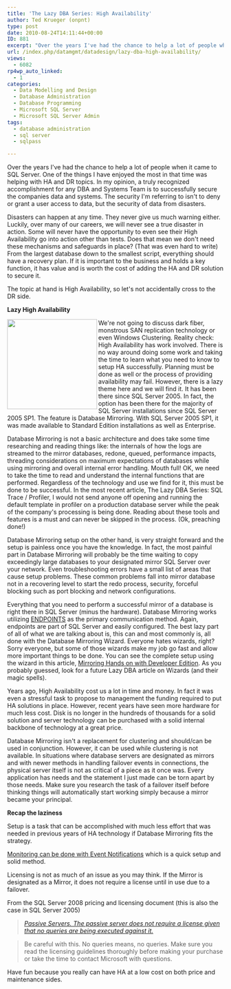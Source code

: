 ```yaml
---
title: 'The Lazy DBA Series: High Availability'
author: Ted Krueger (onpnt)
type: post
date: 2010-08-24T14:11:44+00:00
ID: 881
excerpt: "Over the years I've had the chance to help a lot of people when it came to SQL Server. One of the things I have enjoyed the most in that time was helping with HA and DR topics. In my opinion, a truly recognized accomplishment for any DBA and Systems Team is to successfully secure the companies data and systems. The security I'm referring to isn't to deny or grant a user access to data, but the security of data from disasters.Disasters can happen at any time. They never give us much warning either. Luckily, over many of our careers, we will never see a true disaster in action. Some will never have the opportunity to even see their High Availability go into action other than tests. Does that mean we don't need these mechanisms and safeguards in place? (That was even hard to write) From the largest database down to the smallest script, everything should have a recovery plan. If it is important to the business and holds a key function, it has value and is worth the cost of adding the HA and DR solution to secure it.The topic at hand is High Availability, so let's not accidentally cross to the DR side."
url: /index.php/datamgmt/datadesign/lazy-dba-high-availability/
views:
  - 6082
rp4wp_auto_linked:
  - 1
categories:
  - Data Modelling and Design
  - Database Administration
  - Database Programming
  - Microsoft SQL Server
  - Microsoft SQL Server Admin
tags:
  - database administration
  - sql server
  - sqlpass

---
```

Over the years I've had the chance to help a lot of people when it came to SQL Server. One of the things I have enjoyed the most in that time was helping with HA and DR topics. In my opinion, a truly recognized accomplishment for any DBA and Systems Team is to successfully secure the companies data and systems. The security I'm referring to isn't to deny or grant a user access to data, but the security of data from disasters.

Disasters can happen at any time. They never give us much warning either. Luckily, over many of our careers, we will never see a true disaster in action. Some will never have the opportunity to even see their High Availability go into action other than tests. Does that mean we don't need these mechanisms and safeguards in place? (That was even hard to write) From the largest database down to the smallest script, everything should have a recovery plan. If it is important to the business and holds a key function, it has value and is worth the cost of adding the HA and DR solution to secure it.

The topic at hand is High Availability, so let's not accidentally cross to the DR side.

**Lazy High Availability**

<div class="image_block">
  <img src="https://lessthandot.z19.web.core.windows.net/wp-content/uploads/blogs/DataMgmt/lazydba2.gif" alt="" title="" width="209" height="209" align="left" />
</div>

We're not going to discuss dark fiber, monstrous SAN replication technology or even Windows Clustering. Reality check: High Availability has work involved. There is no way around doing some work and taking the time to learn what you need to know to setup HA successfully. Planning must be done as well or the process of providing availability may fail. However, there is a lazy theme here and we will find it. It has been there since SQL Server 2005. In fact, the option has been there for the majority of SQL Server installations since SQL Server 2005 SP1. The feature is Database Mirroring. With SQL Server 2005 SP1, it was made available to Standard Edition installations as well as Enterprise.

Database Mirroring is not a basic architecture and does take some time researching and reading things like: the internals of how the logs are streamed to the mirror databases, redone, queued, performance impacts, threading considerations on maximum expectations of databases while using mirroring and overall internal error handling. Mouth full! OK, we need to take the time to read and understand the internal functions that are performed. Regardless of the technology and use we find for it, this must be done to be successful. In the most recent article, The Lazy DBA Series: SQL Trace / Profiler, I would not send anyone off opening and running the default template in profiler on a production database server while the peak of the company's processing is being done. Reading about these tools and features is a must and can never be skipped in the process. (Ok, preaching done!)

Database Mirroring setup on the other hand, is very straight forward and the setup is painless once you have the knowledge. In fact, the most painful part in Database Mirroring will probably be the time waiting to copy exceedingly large databases to your designated mirror SQL Server over your network. Even troubleshooting errors have a small list of areas that cause setup problems. These common problems fall into mirror database not in a recovering level to start the redo process, security, forceful blocking such as port blocking and network configurations.

Everything that you need to perform a successful mirror of a database is right there in SQL Server (minus the hardware). Database Mirroring works utilizing [ENDPOINTS][1] as the primary communication method. Again, endpoints are part of SQL Server and easily configured. The best lazy part of all of what we are talking about is, this can and most commonly is, all done with the Database Mirroring Wizard. Everyone hates wizards, right? Sorry everyone, but some of those wizards make my job go fast and allow more important things to be done. You can see the complete setup using the wizard in this article, [Mirroring Hands on with Developer Edition][2]. As you probably guessed, look for a future Lazy DBA article on Wizards (and their magic spells).

Years ago, High Availability cost us a lot in time and money. In fact it was even a stressful task to propose to management the funding required to put HA solutions in place. However, recent years have seen more hardware for much less cost. Disk is no longer in the hundreds of thousands for a solid solution and server technology can be purchased with a solid internal backbone of technology at a great price.

Database Mirroring isn't a replacement for clustering and should/can be used in conjunction. However, it can be used while clustering is not available. In situations where database servers are designated as mirrors and with newer methods in handling failover events in connections, the physical server itself is not as critical of a piece as it once was. Every application has needs and the statement I just made can be torn apart by those needs. Make sure you research the task of a failover itself before thinking things will automatically start working simply because a mirror became your principal.

**Recap the laziness**

Setup is a task that can be accomplished with much less effort that was needed in previous years of HA technology if Database Mirroring fits the strategy.

[Monitoring can be done with Event Notifications][3] which is a quick setup and solid method.

Licensing is not as much of an issue as you may think. If the Mirror is designated as a Mirror, it does not require a license until in use due to a failover.
  
From the SQL Server 2008 pricing and licensing document (this is also the case in SQL Server 2005) 

> _[Passive Servers. The passive server does not require a license given that no queries are being executed against it.][4]_ 

> Be careful with this. No queries means, no queries. Make sure you read the licensing guidelines thoroughly before making your purchase or take the time to contact Microsoft with questions.

Have fun because you really can have HA at a low cost on both price and maintenance sides.

 [1]: http://msdn.microsoft.com/en-us/library/ms179511.aspx
 [2]: /index.php/DataMgmt/DBAdmin/sql-server-2008-mirroring-setup
 [3]: /index.php/DataMgmt/DBAdmin/how-to-monitor-database-mirroring
 [4]: http://download.microsoft.com/.../2008%20SQL%20Licensing%20overview%20final.docx